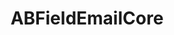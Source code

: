 ---
title: ABFieldEmailCore
layout: module
mod: 'module:ABFieldEmailCore'
category: core-dataFields
---